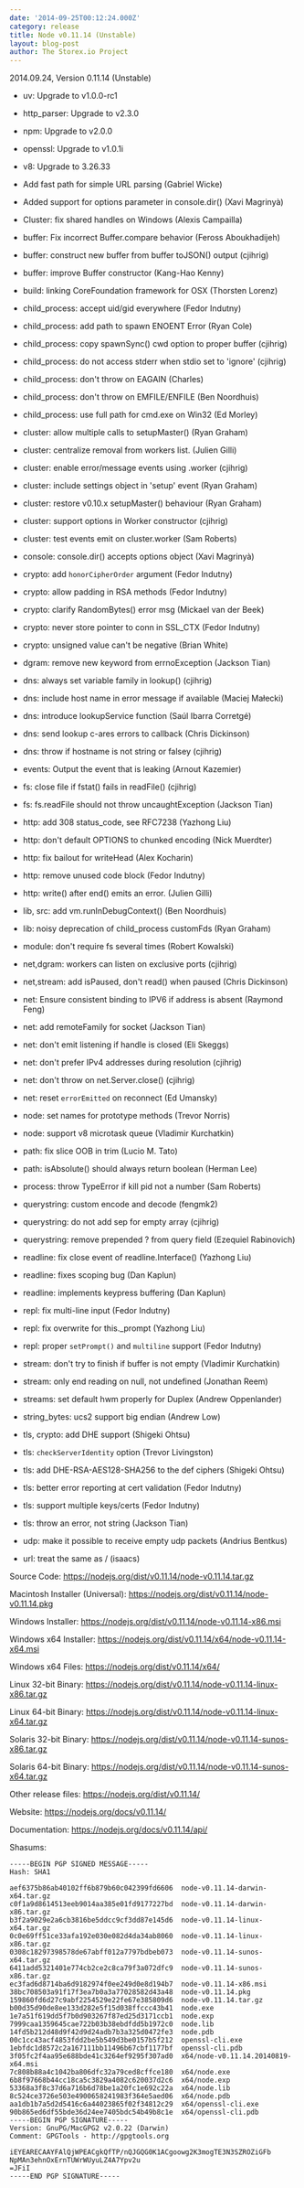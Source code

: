 ```yaml
---
date: '2014-09-25T00:12:24.000Z'
category: release
title: Node v0.11.14 (Unstable)
layout: blog-post
author: The Storex.io Project
---
```


2014.09.24, Version 0.11.14 (Unstable)

- uv: Upgrade to v1.0.0-rc1

- http_parser: Upgrade to v2.3.0

- npm: Upgrade to v2.0.0

- openssl: Upgrade to v1.0.1i

- v8: Upgrade to 3.26.33

- Add fast path for simple URL parsing (Gabriel Wicke)

- Added support for options parameter in console.dir() (Xavi Magrinyà)

- Cluster: fix shared handles on Windows (Alexis Campailla)

- buffer: Fix incorrect Buffer.compare behavior (Feross Aboukhadijeh)

- buffer: construct new buffer from buffer toJSON() output (cjihrig)

- buffer: improve Buffer constructor (Kang-Hao Kenny)

- build: linking CoreFoundation framework for OSX (Thorsten Lorenz)

- child_process: accept uid/gid everywhere (Fedor Indutny)

- child_process: add path to spawn ENOENT Error (Ryan Cole)

- child_process: copy spawnSync() cwd option to proper buffer (cjihrig)

- child_process: do not access stderr when stdio set to 'ignore' (cjihrig)

- child_process: don't throw on EAGAIN (Charles)

- child_process: don't throw on EMFILE/ENFILE (Ben Noordhuis)

- child_process: use full path for cmd.exe on Win32 (Ed Morley)

- cluster: allow multiple calls to setupMaster() (Ryan Graham)

- cluster: centralize removal from workers list. (Julien Gilli)

- cluster: enable error/message events using .worker (cjihrig)

- cluster: include settings object in 'setup' event (Ryan Graham)

- cluster: restore v0.10.x setupMaster() behaviour (Ryan Graham)

- cluster: support options in Worker constructor (cjihrig)

- cluster: test events emit on cluster.worker (Sam Roberts)

- console: console.dir() accepts options object (Xavi Magrinyà)

- crypto: add `honorCipherOrder` argument (Fedor Indutny)

- crypto: allow padding in RSA methods (Fedor Indutny)

- crypto: clarify RandomBytes() error msg (Mickael van der Beek)

- crypto: never store pointer to conn in SSL_CTX (Fedor Indutny)

- crypto: unsigned value can't be negative (Brian White)

- dgram: remove new keyword from errnoException (Jackson Tian)

- dns: always set variable family in lookup() (cjihrig)

- dns: include host name in error message if available (Maciej Małecki)

- dns: introduce lookupService function (Saúl Ibarra Corretgé)

- dns: send lookup c-ares errors to callback (Chris Dickinson)

- dns: throw if hostname is not string or falsey (cjihrig)

- events: Output the event that is leaking (Arnout Kazemier)

- fs: close file if fstat() fails in readFile() (cjihrig)

- fs: fs.readFile should not throw uncaughtException (Jackson Tian)

- http: add 308 status_code, see RFC7238 (Yazhong Liu)

- http: don't default OPTIONS to chunked encoding (Nick Muerdter)

- http: fix bailout for writeHead (Alex Kocharin)

- http: remove unused code block (Fedor Indutny)

- http: write() after end() emits an error. (Julien Gilli)

- lib, src: add vm.runInDebugContext() (Ben Noordhuis)

- lib: noisy deprecation of child_process customFds (Ryan Graham)

- module: don't require fs several times (Robert Kowalski)

- net,dgram: workers can listen on exclusive ports (cjihrig)

- net,stream: add isPaused, don't read() when paused (Chris Dickinson)

- net: Ensure consistent binding to IPV6 if address is absent (Raymond Feng)

- net: add remoteFamily for socket (Jackson Tian)

- net: don't emit listening if handle is closed (Eli Skeggs)

- net: don't prefer IPv4 addresses during resolution (cjihrig)

- net: don't throw on net.Server.close() (cjihrig)

- net: reset `errorEmitted` on reconnect (Ed Umansky)

- node: set names for prototype methods (Trevor Norris)

- node: support v8 microtask queue (Vladimir Kurchatkin)

- path: fix slice OOB in trim (Lucio M. Tato)

- path: isAbsolute() should always return boolean (Herman Lee)

- process: throw TypeError if kill pid not a number (Sam Roberts)

- querystring: custom encode and decode (fengmk2)

- querystring: do not add sep for empty array (cjihrig)

- querystring: remove prepended ? from query field (Ezequiel Rabinovich)

- readline: fix close event of readline.Interface() (Yazhong Liu)

- readline: fixes scoping bug (Dan Kaplun)

- readline: implements keypress buffering (Dan Kaplun)

- repl: fix multi-line input (Fedor Indutny)

- repl: fix overwrite for this.\_prompt (Yazhong Liu)

- repl: proper `setPrompt()` and `multiline` support (Fedor Indutny)

- stream: don't try to finish if buffer is not empty (Vladimir Kurchatkin)

- stream: only end reading on null, not undefined (Jonathan Reem)

- streams: set default hwm properly for Duplex (Andrew Oppenlander)

- string_bytes: ucs2 support big endian (Andrew Low)

- tls, crypto: add DHE support (Shigeki Ohtsu)

- tls: `checkServerIdentity` option (Trevor Livingston)

- tls: add DHE-RSA-AES128-SHA256 to the def ciphers (Shigeki Ohtsu)

- tls: better error reporting at cert validation (Fedor Indutny)

- tls: support multiple keys/certs (Fedor Indutny)

- tls: throw an error, not string (Jackson Tian)

- udp: make it possible to receive empty udp packets (Andrius Bentkus)

- url: treat the same as / (isaacs)

Source Code: https://nodejs.org/dist/v0.11.14/node-v0.11.14.tar.gz

Macintosh Installer (Universal): https://nodejs.org/dist/v0.11.14/node-v0.11.14.pkg

Windows Installer: https://nodejs.org/dist/v0.11.14/node-v0.11.14-x86.msi

Windows x64 Installer: https://nodejs.org/dist/v0.11.14/x64/node-v0.11.14-x64.msi

Windows x64 Files: https://nodejs.org/dist/v0.11.14/x64/

Linux 32-bit Binary: https://nodejs.org/dist/v0.11.14/node-v0.11.14-linux-x86.tar.gz

Linux 64-bit Binary: https://nodejs.org/dist/v0.11.14/node-v0.11.14-linux-x64.tar.gz

Solaris 32-bit Binary: https://nodejs.org/dist/v0.11.14/node-v0.11.14-sunos-x86.tar.gz

Solaris 64-bit Binary: https://nodejs.org/dist/v0.11.14/node-v0.11.14-sunos-x64.tar.gz

Other release files: https://nodejs.org/dist/v0.11.14/

Website: https://nodejs.org/docs/v0.11.14/

Documentation: https://nodejs.org/docs/v0.11.14/api/

Shasums:

```
-----BEGIN PGP SIGNED MESSAGE-----
Hash: SHA1

aef6375b86ab40102ff6b879b60c042399fd6606  node-v0.11.14-darwin-x64.tar.gz
c0f1a9d8614513eeb9014aa385e01fd9177227bd  node-v0.11.14-darwin-x86.tar.gz
b3f2a9029e2a6cb3816be5ddcc9cf3dd87e145d6  node-v0.11.14-linux-x64.tar.gz
0c0e69ff51ce33afa192e030e082d4da34ab8060  node-v0.11.14-linux-x86.tar.gz
0308c18297398578de67abff012a7797bdbeb073  node-v0.11.14-sunos-x64.tar.gz
6411add5321401e774cb2ce2c8ca79f3a072dfc9  node-v0.11.14-sunos-x86.tar.gz
ec3fad6d8714ba6d9182974f0ee249d0e8d194b7  node-v0.11.14-x86.msi
38bc708503a91f17f3ea7b0a3a77028582d43a48  node-v0.11.14.pkg
159860fd6d27c9abf2254529e22fe67e385809d6  node-v0.11.14.tar.gz
b00d35d90de8ee133d282e5f15d038ffccc43b41  node.exe
1e7a51f619dd5f7b0d903267f87ed25d3171ccb1  node.exp
7999caa1359645cae722b03b38ebdfdd5b1972c0  node.lib
14fd5b212d48d9f42d9d24adb7b3a325d0472fe3  node.pdb
00c1cc43acf4853fdd2be5b549d3be0157b5f212  openssl-cli.exe
1ebfdc1d8572c2a167111bb11496b67cbf1177bf  openssl-cli.pdb
3f05fc2f4aa95e688bde41c3264ef9295f307ad0  x64/node-v0.11.14.20140819-x64.msi
7c808b88a4c1042ba806dfc32a79ced8cffce180  x64/node.exe
6b8f97668b44cc18ca5c3829a4082c620037d2c6  x64/node.exp
53368a3f8c37d6a716b6d78be1a20fc1e692c22a  x64/node.lib
8c524ce3726e503e4900658241983f364e5aed06  x64/node.pdb
aa1db1b7a5d2d5416c6a44023865f02f34812c29  x64/openssl-cli.exe
90b865ed6df55bde36d24ee7405bdc54b49b8c1e  x64/openssl-cli.pdb
-----BEGIN PGP SIGNATURE-----
Version: GnuPG/MacGPG2 v2.0.22 (Darwin)
Comment: GPGTools - http://gpgtools.org

iEYEARECAAYFAlQjWPEACgkQfTP/nQJGQG0K1ACgoowg2K3mogTE3N3SZROZiGFb
NpMAn3ehnOxErnTUWrWUyuLZ4A7Ypv2u
=JFiI
-----END PGP SIGNATURE-----
```
